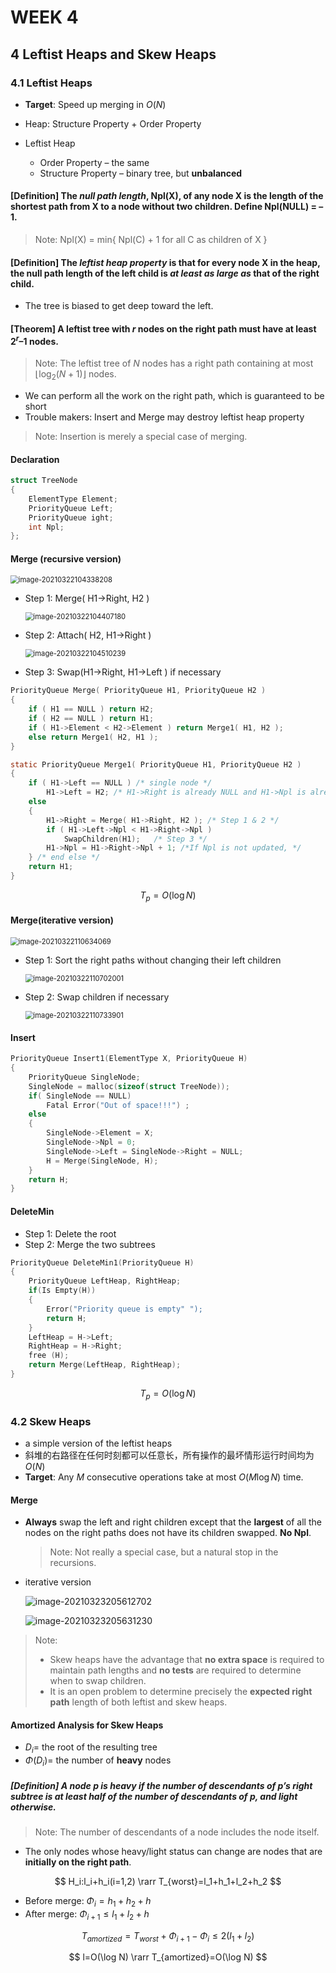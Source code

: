 # WEEK 4

## 4 Leftist Heaps and Skew Heaps

### 4.1 Leftist Heaps

- **Target**: Speed up merging in $O(N)$

- Heap: Structure Property + Order Property
- Leftist Heap
  - Order Property – the same
  - Structure Property – binary tree, but **unbalanced**

#### [Definition] The *null path length*, Npl(X), of any node X is the length of the shortest path from X to a node without two children.  Define Npl(NULL) = –1.

> Note: Npl(X) = min{ Npl(C) + 1 for all C as children of X }

#### [Definition] The *leftist heap property* is that for every node X in the heap, the null path length of the left child is *at least as large as* that of the right child.

- The tree is biased to get deep toward the left.

#### [Theorem] A leftist tree with $r$ nodes on the right path must have at least $2^r – 1$ nodes.

> Note: The leftist tree of $N$ nodes has a right path containing at most $\lfloor\log_2(N+1)\rfloor$ nodes.

- We can perform all the work on the right path, which is guaranteed to be short
- Trouble makers: Insert and Merge may destroy leftist heap property

> Note: Insertion is merely a special case of merging.

#### Declaration

```c
struct TreeNode 
{ 
	ElementType	Element;
	PriorityQueue Left;
	PriorityQueue ight;
	int Npl;
};
```

#### Merge (recursive version)

<img src="picture/image-20210322104338208.png" alt="image-20210322104338208" style="zoom:80%;" />

- Step 1: Merge( H1->Right, H2 )

  <img src="picture/image-20210322104407180.png" alt="image-20210322104407180" style="zoom:80%;" />

- Step 2: Attach( H2, H1->Right )

  <img src="picture/image-20210322104510239.png" alt="image-20210322104510239" style="zoom:80%;" />

- Step 3: Swap(H1->Right, H1->Left ) if necessary

```c
PriorityQueue Merge( PriorityQueue H1, PriorityQueue H2 )
{ 
	if ( H1 == NULL ) return H2;	
	if ( H2 == NULL ) return H1;	
	if ( H1->Element < H2->Element ) return Merge1( H1, H2 );
	else return Merge1( H2, H1 );
}
```

```c
static PriorityQueue Merge1( PriorityQueue H1, PriorityQueue H2 )
{ 
	if ( H1->Left == NULL ) /* single node */
		H1->Left = H2; /* H1->Right is already NULL and H1->Npl is already 0 */
	else 
    {
		H1->Right = Merge( H1->Right, H2 ); /* Step 1 & 2 */
		if ( H1->Left->Npl < H1->Right->Npl )
			SwapChildren(H1);	/* Step 3 */
		H1->Npl = H1->Right->Npl + 1; /*If Npl is not updated, */
	} /* end else */
	return H1;
}
```

$$
T_p=O(\log N)
$$

#### Merge(iterative version)

<img src="picture/image-20210322110634069.png" alt="image-20210322110634069" style="zoom: 80%;" />

- Step 1: Sort the right paths without changing their left children

  <img src="picture/image-20210322110702001.png" alt="image-20210322110702001" style="zoom:80%;" />

- Step 2: Swap children if necessary

  <img src="picture/image-20210322110733901.png" alt="image-20210322110733901" style="zoom:80%;" />

#### Insert

```c
PriorityQueue Insert1(ElementType X, PriorityQueue H)
{
	PriorityQueue SingleNode;
	SingleNode = malloc(sizeof(struct TreeNode));
	if( SingleNode == NULL)
		Fatal Error("Out of space!!!") ;
	else
	{ 
        SingleNode->Element = X;
        SingleNode->Npl = 0;
		SingleNode->Left = SingleNode->Right = NULL;
		H = Merge(SingleNode, H);
	}
	return H;
}
```

#### DeleteMin

- Step 1: Delete the root
- Step 2: Merge the two subtrees

```c
PriorityQueue DeleteMin1(PriorityQueue H)
{
	PriorityQueue LeftHeap, RightHeap;
	if(Is Empty(H))
	{
		Error("Priority queue is empty" ");
		return H;
	}
	LeftHeap = H->Left;
	RightHeap = H->Right;
	free (H);
	return Merge(LeftHeap, RightHeap);
}
```

$$
T_p=O(\log N)
$$

### 4.2 Skew Heaps

- a simple version of the leftist heaps
- 斜堆的右路径在任何时刻都可以任意长，所有操作的最坏情形运行时间均为$O(N)$
- **Target**: Any $M$ consecutive operations take at most $O(M \log N)$ time.

#### Merge

- **Always** swap the left and right children except that the **largest** of all the nodes on the right paths does not have its children swapped.  **No Npl**.

  > Note: Not really a special case, but a natural stop in the recursions.

- iterative version

  ![image-20210323205612702](picture/image-20210323205612702.png)

  ![image-20210323205631230](picture/image-20210323205631230.png)

> Note: 
>
> - Skew heaps have the advantage that **no extra space** is required to maintain path lengths and **no tests** are required to determine when to swap children.
> - It is an open problem to determine precisely the **expected right path** length of both leftist and skew heaps.

#### Amortized Analysis for Skew Heaps

- $D_i =$ the root of the resulting tree
- $\Phi(D_i)=$ the number of **heavy** nodes

##### [Definition] A node $p$ is *heavy* if the number of descendants of $p$’s right subtree is at least half of the number of descendants of $p$, and *light* otherwise. 

> Note: The number of descendants of a node includes the node itself.

- The only nodes whose heavy/light status can change are nodes that are **initially on the right path**.

$$
H_i:l_i+h_i(i=1,2) \rarr T_{worst}=l_1+h_1+l_2+h_2 
$$

- Before merge: $\Phi_i=h_1+h_2+h$
- After merge: $\Phi_{i+1}\leq l_1+l_2+h$

$$
T_{amortized}=T_{worst}+\Phi_{i+1}-\Phi_i\leq2(l_1+l_2)
$$

$$
l=O(\log N) \rarr T_{amortized}=O(\log N)
$$
